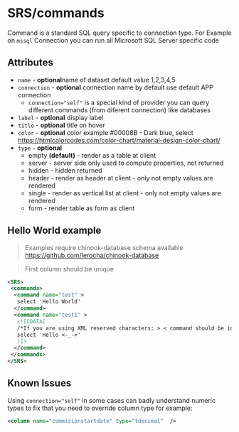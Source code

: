 # SRS/commands

Command is a standard SQL query specific to connection type.
For Example on `mssql` Connection you can run all Microsoft SQL Server specific code

## Attributes


- `name` - **optional**name of dataset default value 1,2,3,4,5
- `connection` - **optional** connection name by default use default APP connection
  - `connection="self"`  is a special kind of provider you can query different commands (from diferent connection) like databases
- `label` - **optional** display label
- `title` - **optional** title on hover
- `color` -  **optional** color  example #00008B - Dark blue, select https://htmlcolorcodes.com/color-chart/material-design-color-chart/
- `type` - **optional**
  - empty  **(default)**  - render as a table at client
  - server - server side only used to compute properties, not returned
  - hidden - hidden returned
  - header - render  as header at client - only not empty values are rendered
  - single - render as vertical  list at client - only not empty values are rendered
  - form - render table as form as client

## Hello World example

> Examples require chinook-database schema available https://github.com/lerocha/chinook-database

> First column should be unique

~~~ xml
<SRS>
 <commands>
  <command name="test" >
   select 'Hello World'
  </command>
  <command name="test1" >
   <![CDATA[
   /*If you are using XML reserved characters: > < command should be in CDATA block*/
   select 'Hello <-_->'
   ]]>
  </command>
 </commands>
</SRS>
~~~

## Known Issues

Using `connection="self"` in some cases can badly understand numeric types to fix that you need to override column type for example:

``` xml
<column name="commisionstartdate" type="tdecimal"  />
```
